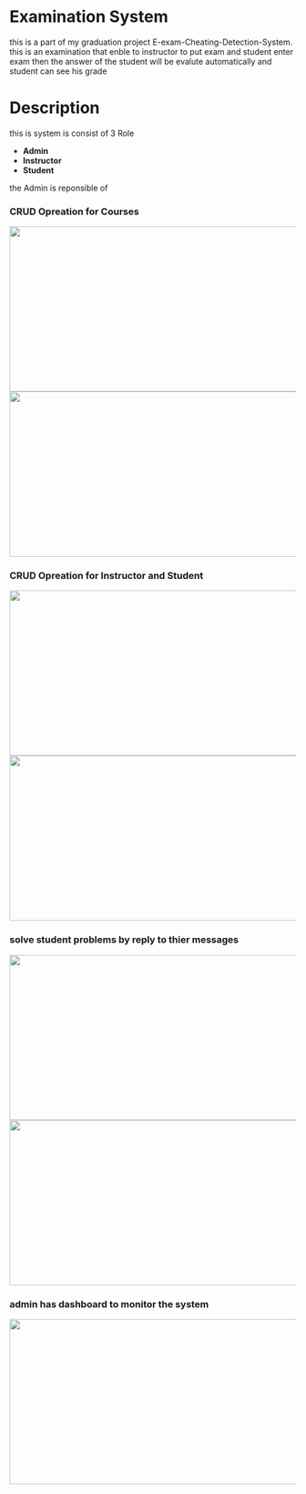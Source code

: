 # Examination System 
this is a part of my graduation project E-exam-Cheating-Detection-System.
this is an examination that enble to instructor to put exam and student enter exam then the answer of the student will be evalute automatically and student can see his grade 

# Description
this is system is consist of 3 Role
* **Admin**
* **Instructor**
* **Student**

the Admin is reponsible of 
### **CRUD Opreation for Courses**


  <img  width="600" height="290" src="https://github.com/MostafaMagdy55/Examination-System/blob/main/images/Cousres.PNG">    
  <img  width="600" height="290" src="https://github.com/MostafaMagdy55/Examination-System/blob/main/images/addCourse.PNG"> 

### **CRUD Opreation for  Instructor and Student**

 <img  width="600" height="290" src="https://github.com/MostafaMagdy55/Examination-System/blob/main/images/addInstructor.PNG">    
 <img  width="600" height="290" src="https://github.com/MostafaMagdy55/Examination-System/blob/main/images/showInstructor.PNG"> 
 
###  **solve student problems by reply to thier messages**

 <img  width="600" height="290" src="https://github.com/MostafaMagdy55/Examination-System/blob/main/images/problems.PNG">    
 <img  width="600" height="290" src="https://github.com/MostafaMagdy55/Examination-System/blob/main/images/adminReplay.PNG"> 
 
 ###  **admin has dashboard to monitor the system**
 <img  width="600" height="290" src="https://github.com/MostafaMagdy55/Examination-System/blob/main/images/dashboard.PNG">    




